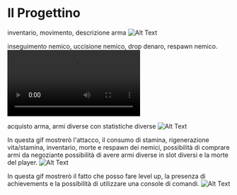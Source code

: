 # Il Progettino

inventario, movimento, descrizione arma
![Alt Text](part1.gif)

inseguimento nemico, uccisione nemico, drop denaro, respawn nemico.
![Alt Text](part2.mp4)

acquisto arma, armi diverse con statistiche diverse
![Alt Text](negozio.gif)

In questa gif mostrerò l'attacco, il consumo di stamina, rigenerazione vita/stamina, inventario, morte e respawn dei nemici, possibilità di comprare armi da negoziante
possibilità di avere armi diverse in slot diversi e la morte del player.
![Alt Text](main.gif)

In questa gif mostrerò il fatto che posso fare level up, la presenza di achievements e la possibilità di utilizzare una console di comandi.
![Alt Text](other.gif)
